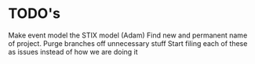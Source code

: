 # TODO's
Make event model the STIX model (Adam)
Find new and permanent name of project.
Purge branches off unnecessary stuff
Start filing each of these as issues instead of how we are doing it
